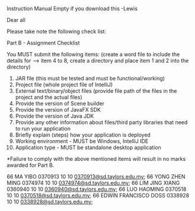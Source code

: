 Instruction Manual
Empty if you download this -Lewis


Dear all
 
Please take note the following check list:
 
Part B - Assignment Checklist
 
You MUST submit the following items: (create a word file to include the details for --> item 4 to 8, create a directory and place item 1 and 2 into the directory)
 
1. JAR file (this must be tested and must be functional/working)
2. Project file (whole project file of IntelliJ)
3. External text/binary/object files (provide file path of the files in the project and the actual files)
4. Provide the version of Scene builder
5. Provide the version of JavaFX SDK
6. Provide the version of Java JDK 
7. Provide any other information about files/third party libraries that need to run your application
8. Briefly explain (steps) how your application is deployed
9. Working environment - MUST be Windows, IntelliJ IDE
10. Application type - MUST be standalone desktop application
 
*Failure to comply with the above mentioned items will result in no marks awarded for Part B.

66	MA YIBO	0370913	10	10	0370913@sd.taylors.edu.my;
66	YONG ZHEN MING	0374974	10	10	0374974@sd.taylors.edu.my;
66	LIM JING XIANG	0360940	10	10	0360940@sd.taylors.edu.my;
66	LUO HAOMING	0370518	10	10	0370518@sd.taylors.edu.my;
66	EDWIN FRANCISCO DOSS	0338928	10	10	0338928@sd.taylors.edu.my;
